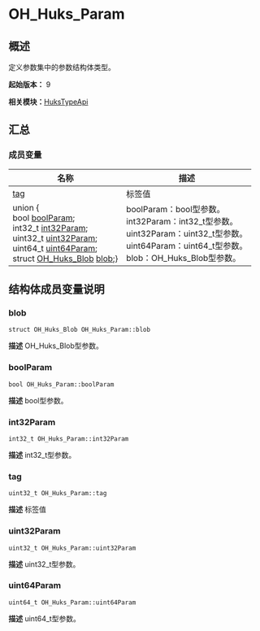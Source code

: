 # OH_Huks_Param


## 概述

定义参数集中的参数结构体类型。

**起始版本：** 9

**相关模块：**[HuksTypeApi](_huks_type_api.md)


## 汇总


### 成员变量

| 名称 | 描述 | 
| -------- | -------- |
| [tag](#tag) | 标签值  | 
| union { <br>bool   [boolParam](#boolparam); <br>int32_t   [int32Param](#int32param); <br>uint32_t   [uint32Param](#uint32param); <br>uint64_t   [uint64Param](#uint64param); <br>struct [OH_Huks_Blob](_o_h___huks___blob.md) [blob](#blob);} | boolParam：bool型参数。 <br>int32Param：int32_t型参数。 <br>uint32Param：uint32_t型参数。<br>uint64Param：uint64_t型参数。<br>blob：OH_Huks_Blob型参数。| 


## 结构体成员变量说明


### blob

```
struct OH_Huks_Blob OH_Huks_Param::blob
```
**描述**
OH_Huks_Blob型参数。


### boolParam

```
bool OH_Huks_Param::boolParam
```
**描述**
bool型参数。


### int32Param

```
int32_t OH_Huks_Param::int32Param
```
**描述**
int32_t型参数。


### tag

```
uint32_t OH_Huks_Param::tag
```
**描述**
标签值


### uint32Param

```
uint32_t OH_Huks_Param::uint32Param
```
**描述**
uint32_t型参数。


### uint64Param

```
uint64_t OH_Huks_Param::uint64Param
```
**描述**
uint64_t型参数。
